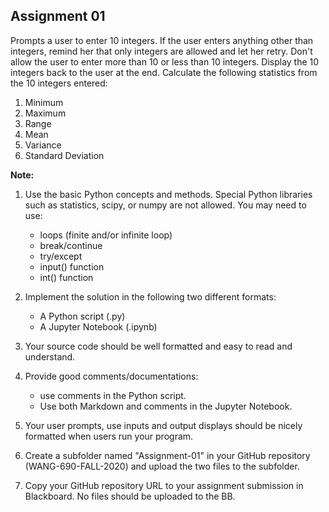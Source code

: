 ## Assignment 01

Prompts a user to enter 10 integers.
If the user enters anything other than integers, remind her that only integers are allowed and let her retry.
Don't allow the user to enter more than 10 or less than 10 integers.
Display the 10 integers back to the user at the end.
Calculate the following statistics from the 10 integers entered:

1. Minimum
2. Maximum
3. Range
4. Mean
5. Variance
6. Standard Deviation

**Note:**

1. Use the basic Python concepts and methods. 
Special Python libraries such as statistics, scipy, or numpy are not allowed. 
You may need to use: 

    - loops (finite and/or infinite loop)
    - break/continue
    - try/except
    - input() function 
    - int() function

2. Implement the solution in the following two different formats:
    - A Python script (.py)
    - A Jupyter Notebook (.ipynb)

3. Your source code should be well formatted and easy to read and understand.

4. Provide good comments/documentations:

    - use comments in the Python script.
    - Use both Markdown and comments in the Jupyter Notebook.

5. Your user prompts, use inputs and output displays should be nicely formatted when users run your program.

6. Create a subfolder named "Assignment-01" in your GitHub repository (WANG-690-FALL-2020) and upload the two files to the subfolder.

7. Copy your GitHub repository URL to your assignment submission in Blackboard. No files should be uploaded to the BB.

